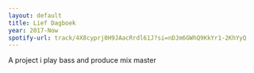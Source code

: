 ```yaml
---
layout: default
title: Lief Dagboek
year: 2017-Now
spotify-url: track/4X8cyprj0H9JAacRrdl61J?si=nDJm6GWhQ9KkYr1-2KhYyQ
---
```

A project i play bass and produce mix master